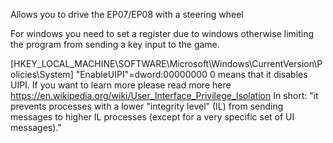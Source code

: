 Allows you to drive the EP07/EP08 with a steering wheel

For windows you need to set a register due to windows otherwise limiting the program from sending a key input to the game.

[HKEY_LOCAL_MACHINE\SOFTWARE\Microsoft\Windows\CurrentVersion\Policies\System]
"EnableUIPI"=dword:00000000
0 means that it disables UIPI. If you want to learn more please read more here https://en.wikipedia.org/wiki/User_Interface_Privilege_Isolation
In short:
"it prevents processes with a lower "integrity level" (IL) from sending messages to higher IL processes (except for a very specific set of UI messages)."

